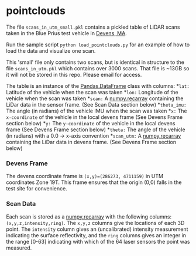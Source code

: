 # pointclouds

The file `scans_in_utm_small.pkl` contains a pickled table of LiDAR scans taken in the Blue Prius test vehicle in [Devens, MA](https://goo.gl/maps/D72TJmmtvQ62). 

Run the sample script `python load_pointclouds.py` for an example of how to load the data and visualize one scan.

This 'small' file only contains two scans, but is identical in structure to the file `scans_in_utm.pkl` which contains over 3000 scans. That file is ~13GB so it will not be stored in this repo. Please email for access.

The table is an instance of the [Pandas.DataFrame](https://pandas.pydata.org/pandas-docs/stable/dsintro.html#dataframe) class with columns:
*`lat:` Latitude of the vehicle when the scan was taken
*`lon:` Longitude of the vehicle when the scan was taken
*`scan:` A [numpy.recarray](https://docs.scipy.org/doc/numpy/reference/generated/numpy.recarray.html) containing the LiDar data in the sensor frame. (See Scan Data section below)
*`theta_imu:` The angle (in radians) of the vehicle IMU when the scan was taken
*`x:` The `x-coordinate` of the vehicle in the local devens frame (See Devens Frame section below)
*`y:` The `y-coordinate` of the vehicle in the local devens frame (See Devens Frame section below)
*`theta:` The angle of the vehicle (in radians) with a 0.0 -> x-axis convention
*`scan_utm:` A [numpy.recarray](https://docs.scipy.org/doc/numpy/reference/generated/numpy.recarray.html) containing the LiDar data in devens frame. (See Devens Frame section below)

### Devens Frame
The devens coordinate frame is `(x,y)=(286273, 4711159)` in UTM coordinates Zone 19T. This frame ensures that the origin (0,0) falls in the test site for convenience.

### Scan Data
Each scan is stored as a [numpy.recarray](https://docs.scipy.org/doc/numpy/reference/generated/numpy.recarray.html) with the following columns: `(x,y,z,intensity,ring)`. The `x,y,z` columns give the locations of each 3D point. The `intensity` column gives an (uncalibrated) intensity measurement indicating the surface reflectivity, and the `ring` columns gives an integer in the range [0-63] indicating with which of the 64 laser sensors the point was measured.